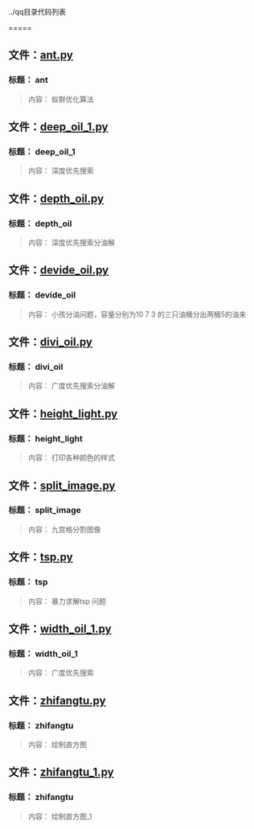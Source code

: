 ../qq目录代码列表
=====

## 文件：[ant.py](ant.py)### 标题：         ant
> 内容：       蚁群优化算法

## 文件：[deep_oil_1.py](deep_oil_1.py)### 标题：         deep_oil_1
> 内容：       深度优先搜索

## 文件：[depth_oil.py](depth_oil.py)### 标题：         depth_oil
> 内容：       深度优先搜索分油解

## 文件：[devide_oil.py](devide_oil.py)### 标题：         devide_oil
> 内容：       小孩分油问题，容量分别为10 7 3 的三只油桶分出两桶5的油来

## 文件：[divi_oil.py](divi_oil.py)### 标题：         divi_oil
> 内容：       广度优先搜索分油解

## 文件：[height_light.py](height_light.py)### 标题：         height_light
> 内容：       打印各种颜色的样式

## 文件：[split_image.py](split_image.py)### 标题：         split_image
> 内容：       九宫格分割图像

## 文件：[tsp.py](tsp.py)### 标题：         tsp
> 内容：       暴力求解tsp 问题

## 文件：[width_oil_1.py](width_oil_1.py)### 标题：         width_oil_1
> 内容：       广度优先搜索

## 文件：[zhifangtu.py](zhifangtu.py)### 标题：         zhifangtu
> 内容：       绘制直方图

## 文件：[zhifangtu_1.py](zhifangtu_1.py)### 标题：         zhifangtu
> 内容：       绘制直方图_1

